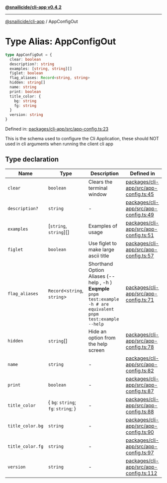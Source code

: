 [**@snailicide/cli-app v0.4.2**](../README.md)

---

[@snailicide/cli-app](../README.md) / AppConfigOut

# Type Alias: AppConfigOut

```ts
type AppConfigOut = {
  clear: boolean
  description?: string
  examples: [string, string][]
  figlet: boolean
  flag_aliases: Record<string, string>
  hidden: string[]
  name: string
  print: boolean
  title_color: {
    bg: string
    fg: string
  }
  version: string
}
```

Defined in:
[packages/cli-app/src/app-config.ts:23](https://github.com/gbtunney/snailicide-monorepo/blob/master/packages/cli-app/src/app-config.ts#L23)

This is the schema used to configure the Cli Application, these should NOT used
in cli arguments when running the client cli app

## Type declaration

| Name                                     | Type                                | Description                                                                                                          | Defined in                                                                                                                                    |
| ---------------------------------------- | ----------------------------------- | -------------------------------------------------------------------------------------------------------------------- | --------------------------------------------------------------------------------------------------------------------------------------------- |
| <a id="clear"></a> `clear`               | `boolean`                           | Clears the terminal window                                                                                           | [packages/cli-app/src/app-config.ts:45](https://github.com/gbtunney/snailicide-monorepo/blob/master/packages/cli-app/src/app-config.ts#L45)   |
| <a id="description"></a> `description?`  | `string`                            | -                                                                                                                    | [packages/cli-app/src/app-config.ts:49](https://github.com/gbtunney/snailicide-monorepo/blob/master/packages/cli-app/src/app-config.ts#L49)   |
| <a id="examples"></a> `examples`         | \[`string`, `string`]\[]            | Examples of usage                                                                                                    | [packages/cli-app/src/app-config.ts:51](https://github.com/gbtunney/snailicide-monorepo/blob/master/packages/cli-app/src/app-config.ts#L51)   |
| <a id="figlet"></a> `figlet`             | `boolean`                           | Use figlet to make large ascii title                                                                                 | [packages/cli-app/src/app-config.ts:57](https://github.com/gbtunney/snailicide-monorepo/blob/master/packages/cli-app/src/app-config.ts#L57)   |
| <a id="flag_aliases"></a> `flag_aliases` | `Record`<`string`, `string`>        | Shorthand Option Aliases (--help , -h ) **Exqmple** `pnpm test:example -h # are equivalent pnpm test:example --help` | [packages/cli-app/src/app-config.ts:71](https://github.com/gbtunney/snailicide-monorepo/blob/master/packages/cli-app/src/app-config.ts#L71)   |
| <a id="hidden"></a> `hidden`             | `string`\[]                         | Hide an option from the help screen                                                                                  | [packages/cli-app/src/app-config.ts:78](https://github.com/gbtunney/snailicide-monorepo/blob/master/packages/cli-app/src/app-config.ts#L78)   |
| <a id="name"></a> `name`                 | `string`                            | -                                                                                                                    | [packages/cli-app/src/app-config.ts:82](https://github.com/gbtunney/snailicide-monorepo/blob/master/packages/cli-app/src/app-config.ts#L82)   |
| <a id="print"></a> `print`               | `boolean`                           | -                                                                                                                    | [packages/cli-app/src/app-config.ts:87](https://github.com/gbtunney/snailicide-monorepo/blob/master/packages/cli-app/src/app-config.ts#L87)   |
| <a id="title_color"></a> `title_color`   | { `bg`: `string`; `fg`: `string`; } | -                                                                                                                    | [packages/cli-app/src/app-config.ts:88](https://github.com/gbtunney/snailicide-monorepo/blob/master/packages/cli-app/src/app-config.ts#L88)   |
| `title_color.bg`                         | `string`                            | -                                                                                                                    | [packages/cli-app/src/app-config.ts:90](https://github.com/gbtunney/snailicide-monorepo/blob/master/packages/cli-app/src/app-config.ts#L90)   |
| `title_color.fg`                         | `string`                            | -                                                                                                                    | [packages/cli-app/src/app-config.ts:97](https://github.com/gbtunney/snailicide-monorepo/blob/master/packages/cli-app/src/app-config.ts#L97)   |
| <a id="version"></a> `version`           | `string`                            | -                                                                                                                    | [packages/cli-app/src/app-config.ts:112](https://github.com/gbtunney/snailicide-monorepo/blob/master/packages/cli-app/src/app-config.ts#L112) |
